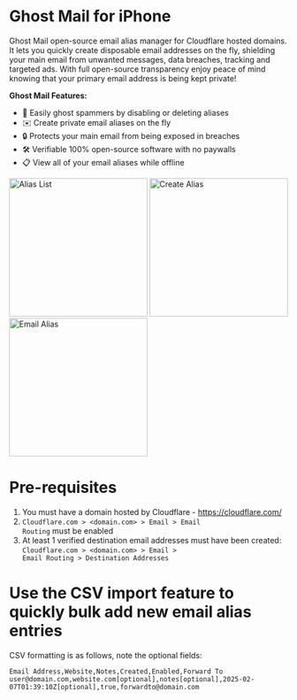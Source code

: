 # Ghost Mail for iPhone

Ghost Mail open-source email alias manager for Cloudflare hosted domains. It lets you quickly create disposable email addresses on the fly, shielding your main email from unwanted messages, data breaches, tracking and targeted ads. With full open-source transparency enjoy peace of mind knowing that your primary email address is being kept private!

**Ghost Mail Features:**  
- 📵 Easily ghost spammers by disabling or deleting aliases  
- ✉️ Create private email aliases on the fly  
- 🔒 Protects your main email from being exposed in breaches  
- 🛠️ Verifiable 100% open-source software with no paywalls  
- 📋 View all of your email aliases while offline  

<p>
  <img src="https://github.com/user-attachments/assets/46511a00-3bf7-49d3-b26d-5fa96e008513" alt="Alias List" width="250">
  <img src="https://github.com/user-attachments/assets/6ade2e1b-b9a3-4731-8c99-f8a6b469723f" alt="Create Alias" width="250">
  <img src="https://github.com/user-attachments/assets/c27d7216-84e2-4ab7-b2b3-076b25a412e0" alt="Email Alias" width="250">
</p>


# Pre-requisites

1. You must have a domain hosted by Cloudflare - https://cloudflare.com/
2. <code>Cloudflare.com > <domain.com> > Email > Email Routing</code> must be enabled
3. At least 1 verified destination email addresses must have been created:
       <code>Cloudflare.com > <domain.com> > Email > Email Routing > Destination Addresses</code> 

# Use the CSV import feature to quickly bulk add new email alias entries

CSV formatting is as follows, note the optional fields:

```
Email Address,Website,Notes,Created,Enabled,Forward To
user@domain.com,website.com[optional],notes[optional],2025-02-07T01:39:10Z[optional],true,forwardto@domain.com
```
